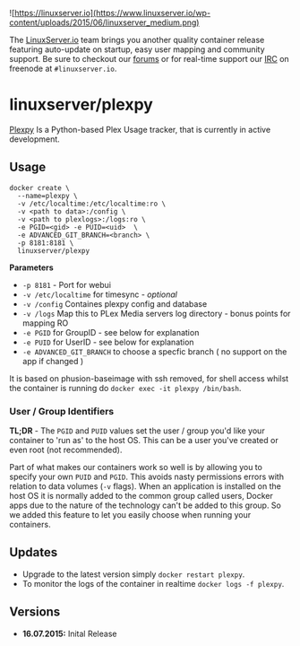 ![https://linuxserver.io](https://www.linuxserver.io/wp-content/uploads/2015/06/linuxserver_medium.png)

The [LinuxServer.io](https://linuxserver.io) team brings you another quality container release featuring auto-update on startup, easy user mapping and community support. Be sure to checkout our [forums](https://forum.linuxserver.io) or for real-time support our [IRC](https://www.linuxserver.io/index.php/irc/) on freenode at `#linuxserver.io`.

# linuxserver/plexpy

[Plexpy](https://github.com/drzoidberg33/plexpy/) Is a Python-based Plex Usage tracker, that is currently in active development.

## Usage

```
docker create \ 
  --name=plexpy \
  -v /etc/localtime:/etc/localtime:ro \
  -v <path to data>:/config \
  -v <path to plexlogs>:/logs:ro \
  -e PGID=<gid> -e PUID=<uid>  \
  -e ADVANCED_GIT_BRANCH=<branch> \
  -p 8181:8181 \
  linuxserver/plexpy
```

**Parameters**

* `-p 8181` - Port for webui
* `-v /etc/localtime` for timesync - *optional*
* `-v /config` Containes plexpy config and database
* `-v /logs` Map this to PLex Media servers log directory - bonus points for mapping RO
* `-e PGID` for GroupID - see below for explanation
* `-e PUID` for UserID - see below for explanation
* `-e ADVANCED_GIT_BRANCH` to choose a specfic branch ( no support on the app if changed )

It is based on phusion-baseimage with ssh removed, for shell access whilst the container is running do `docker exec -it plexpy /bin/bash`.

### User / Group Identifiers

**TL;DR** - The `PGID` and `PUID` values set the user / group you'd like your container to 'run as' to the host OS. This can be a user you've created or even root (not recommended).

Part of what makes our containers work so well is by allowing you to specify your own `PUID` and `PGID`. This avoids nasty permissions errors with relation to data volumes (`-v` flags). When an application is installed on the host OS it is normally added to the common group called users, Docker apps due to the nature of the technology can't be added to this group. So we added this feature to let you easily choose when running your containers.



## Updates

* Upgrade to the latest version simply `docker restart plexpy`.
* To monitor the logs of the container in realtime `docker logs -f plexpy`.



## Versions

+ **16.07.2015:** Inital Release
